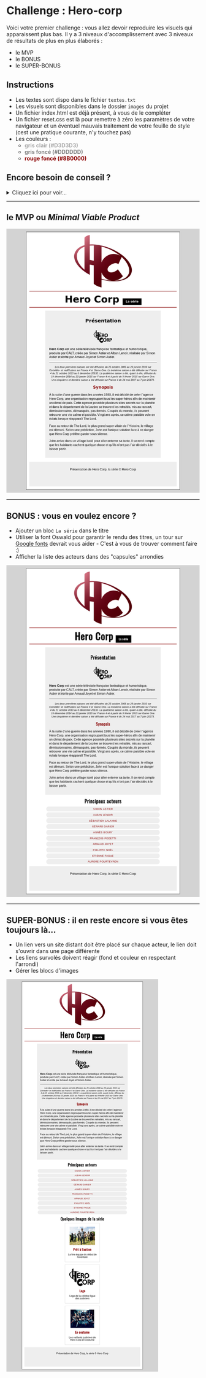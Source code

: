 # Challenge : Hero-corp

Voici votre premier challenge : vous allez devoir reproduire les visuels qui apparaissent plus bas. Il y a 3 niveaux d'accomplissement avec 3 niveaux de résultats de plus en plus élaborés :
- le MVP
- le BONUS
- le SUPER-BONUS

## Instructions

- Les textes sont dispo dans le fichier `textes.txt`
- Les visuels sont disponibles dans le dossier `images` du projet
- Un fichier index.html est déjà présent, à vous de le compléter
- Un fichier reset.css est là pour remettre à zéro les paramètres de votre navigateur et un éventuel mauvais traitement de votre feuille de style (cest une pratique courante, n'y touchez pas)
- Les couleurs :
    - <span style="color: darkgrey">**gris clair (#D3D3D3)**</span>
    - <span style="color: grey">**gris foncé (#DDDDDD)**</span>
    - <span style="color: darkred">**rouge foncé (#8B0000)**</span>

## Encore besoin de conseil ?
<details>
  <summary>Cliquez ici pour voir...</summary>
  
  ## Organisez-vous et ne partez pas tête baissée dans le code !!
  1. Découpez le visuel en grandes parties : chaque partie appartiendra à une balise parent, qui contiendra des balises enfants
  2. Utilisez des balises pertinentes, et n'oubliez pas que tout cela joue sur le référencement de votre site
  3. Vous allez devoir chercher comment appliquer certains styles (centrer du texte, centrer une image...) : faites des recherches sur internet.
  4. Amusez-vous...
</details>

***
## le MVP ou *Minimal Viable Product*
![resultat](resultat.png)
***
## BONUS : vous en voulez encore ?

- Ajouter un bloc `La série` dans le titre
- Utiliser la font Oswald pour garantir le rendu des titres, un tour sur [Google fonts](https://fonts.google.com/) devrait vous aider - C'est à vous de trouver comment faire :)
- Afficher la liste des acteurs dans des "capsules" arrondies

![resultat](resultat-bonus.png)
***
## SUPER-BONUS : il en reste encore si vous êtes toujours là...
- Un lien vers un site distant doit être placé sur chaque acteur, le lien doit s'ouvrir dans une page différente 
- Les liens survolés doivent réagir (fond et couleur en respectant l'arrondi)
- Gérer les blocs d'images 

![resultat](resultat-super-bonus.png)
